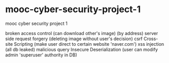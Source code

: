 # mooc-cyber-security-project-1
mooc cyber security project 1

broken access control (can download other's image) (by address)
server side request forgery (deleting image without user's decision) csrf
Cross-site Scripting (make user direct to certain website 'naver.com') xss
injection (all db leaked) malicious query
Insecure Deserialization (user can modify admin 'superuser' authority in DB)
